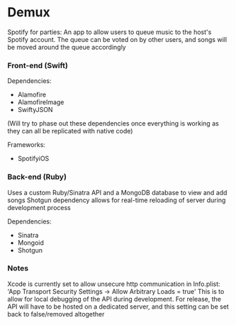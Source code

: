 # Demux
Spotify for parties: An app to allow users to queue music to the host's Spotify account. The queue can be voted on by other users, and songs will be moved around the queue accordingly

### Front-end (Swift)
Dependencies:
- Alamofire
- AlamofireImage
- SwiftyJSON

(Will try to phase out these dependencies once everything is working as they can all be replicated with native code)

Frameworks:
- SpotifyiOS

### Back-end (Ruby)
Uses a custom Ruby/Sinatra API and a MongoDB database to view and add songs
Shotgun dependency allows for real-time reloading of server during development process

Dependencies:
- Sinatra
- Mongoid
- Shotgun

### Notes
Xcode is currently set to allow unsecure http communication in Info.plist: 'App Transport Security Settings -> Allow Arbitrary Loads = true'
This is to allow for local debugging of the API during development. For release, the API will have to be hosted on a dedicated server, and this setting can be set back to false/removed altogether
